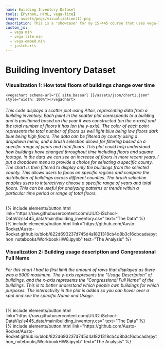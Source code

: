 ```yaml
---
name: Building Inventory Dataset 
tools: [Python, HTML, vega-lite]
image: assets/pngs/visualization(1).png
description: This is a "showcase" for my IS-445 course that uses vega-lite and Altair to solve HW 8
custom_js:
  - vega.min
  - vega-lite.min
  - vega-embed.min
  - justcharts
---
```



# Building Inventory Dataset



### Visualization 1: How total floors of buildings change over time



```
<vegachart schema-url="{{ site.baseurl }}/assets/json/chart1.json" style="width: 100%"></vegachart>
```

<vegachart schema-url="{{ site.baseurl }}/assets/json/chart1.json" style="width: 100%"></vegachart>

###### This code displays a scatter plot using Altair, representing data from a building inventory. Each point in the scatter plot corresponds to a building and is positioned based on the year it was constructed (on the x-axis) and the total number of floors it has (on the y-axis). The color of each point represents the total number of floors as well light blue being low floors dark blue being high floors. The data can be filtered by county using a dropdown menu, and a brush selection allows for filtering based on a specific range of years and total floors. This plot could help understand how buildings have changed throughout time including floors and square footage. In the data we can see an increase of floors in more recent years. I put a dropdown menu to provide a choice for selecting a specific county. The chart is then filtered to display only the buildings from the selected county. This allows users to focus on specific regions and compare the distribution of buildings across different counties. The brush selection enables users to interactively choose a specific range of years and total floors. This can be useful for analyzing patterns or trends within a particular time period or range of total floors.

<div class="left">
{% include elements/button.html link="https://raw.githubusercontent.com/UIUC-iSchool-DataViz/is445_data/main/building_inventory.csv" text="The Data" %}
</div>


<div class="right">
{% include elements/button.html link="https://github.com/Austo-Rocket/Austo-Rocket.github.io/blob/822d693237d745d4a1821318cb4d8b3c16cbcada/python_notebooks/WorkbookHW8.ipynb" text="The Analysis" %}
</div>


### Visualization 2: Building usage description and Congressional Full Name

<vegachart schema-url="{{ site.baseurl }}/assets/json/chart_usage.json" style="width: 100%"></vegachart>

###### For this chart I had to first limit the amount of rows that displayed as there was a 5000 maximum. The y-axis represents the "Usage Description" of buildings, and the x-axis represents the "Congressional Full Name" of the buildings. This is to better understand which people own buildings for which purposes. The interactivity in the plot is added so you can hover over a spot and see the specific Name and Usage.


<div class="left">
{% include elements/button.html link="https://raw.githubusercontent.com/UIUC-iSchool-DataViz/is445_data/main/building_inventory.csv" text="The Data" %}
</div>

<div class="right">
{% include elements/button.html link="https://github.com/Austo-Rocket/Austo-Rocket.github.io/blob/822d693237d745d4a1821318cb4d8b3c16cbcada/python_notebooks/WorkbookHW8.ipynb" text="The Analysis" %}
</div>


